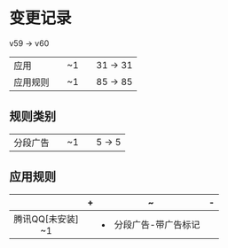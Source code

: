 # 变更记录

v59 -> v60

||||||
|-|:-:|:-:|:-:|:-:|
|应用||~1||31 -> 31|
|应用规则||~1||85 -> 85|

## 规则类别

||||||
|-|:-:|:-:|:-:|:-:|
|分段广告||~1||5 -> 5|

## 应用规则

||+|~|-|
|:-:|-|-|-|
|腾讯QQ[未安装]<br>~1||<li>分段广告-带广告标记||

